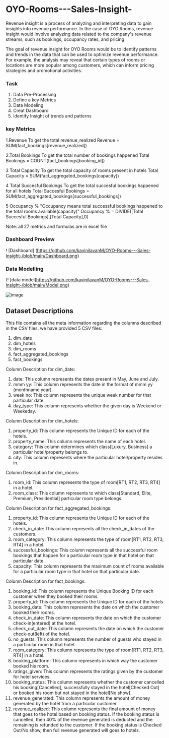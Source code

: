 # OYO-Rooms---Sales-Insight-

Revenue insight is a process of analyzing and interpreting data to gain insights into revenue performance. In the case of OYO Rooms, revenue insight would involve analyzing data related to the company's revenue streams, such as bookings, occupancy rates, and pricing.

The goal of revenue insight for OYO Rooms would be to identify patterns and trends in the data that can be used to optimize revenue performance. For example, the analysis may reveal that certain types of rooms or locations are more popular among customers, which can inform pricing strategies and promotional activities.

### Task 

1. Data Pre-Processing
2. Define a key Metrics 
3. Data Modeling 
4. Creat Dashboard 
5. identify  Insight of trends and patterns  

### key Metrics 

1.Revenue	To get the total revenue_realized	Revenue = SUM(fact_bookings[revenue_realized])

2.Total Bookings	To get the total number of bookings happened	Total Bookings = COUNT(fact_bookings[booking_id])

3	Total Capacity	To get the total capacity of rooms present in hotels	Total Capacity = SUM(fact_aggregated_bookings[capacity])

4	Total Succesful Bookings	To get the total succesful bookings happened for all hotels	Total Succesful Bookings = SUM(fact_aggregated_bookings[successful_bookings])	

5	Occupancy %	"Occupancy means total successful bookings happened to the 
total rooms available(capacity)"	Occupancy % = DIVIDE([Total Succesful Bookings],[Total Capacity],0)	


Note: all 27 metrics and formulas are in excel file 

### Dashboard Preview 

! [Dashboard] (https://github.com/kavinilavanM/OYO-Rooms---Sales-Insight-/blob/main/Dashboard.png)

### Data Modelling
(! [data model]https://github.com/kavinilavanM/OYO-Rooms---Sales-Insight-/blob/main/Model.png)

![image](https://user-images.githubusercontent.com/61440690/226934976-acc92e78-8aed-412e-a96e-b1cc865f42f8.png)



## Dataset Descriptions 

This file contains all the meta information regarding the columns described in the CSV files. we have provided 5 CSV files:
1. dim_date
2. dim_hotels
3. dim_rooms
4. fact_aggregated_bookings
5. fact_bookings


Column Description for dim_date:
1. date: This column represents the dates present in May, June and July.
2. mmm yy: This column represents the date in the format of mmm yy (monthname year).
3. week no: This column represents the unique week number for that particular date.
4. day_type: This column represents whether the given day is Weekend or Weekeday.



Column Description for dim_hotels:
1. property_id: This column represents the Unique ID for each of the hotels.
2. property_name: This column represents the name of each hotel.
3. category: This column determines which class[Luxury, Business] a particular hotel/property belongs to. 
4. city: This column represents where the particular hotel/property resides in.



Column Description for dim_rooms:
1. room_id: This column represents the type of room[RT1, RT2, RT3, RT4] in a hotel.
2. room_class: This column represents to which class[Standard, Elite, Premium, Presidential] particular room type belongs.


Column Description for fact_aggregated_bookings:
1. property_id: This column represents the Unique ID for each of the hotels.
2. check_in_date: This column represents all the check_in_dates of the customers.
3. room_category: This column represents the type of room[RT1, RT2, RT3, RT4] in a hotel.
4. successful_bookings: This column represents all the successful room bookings that happen for a particular room type in that hotel on that particular date.
5. capacity: This column represents the maximum count of rooms available for a particular room type in that hotel on that particular date.



Column Description for fact_bookings:
1. booking_id: This column represents the Unique Booking ID for each customer when they booked their rooms.
2. property_id: This column represents the Unique ID for each of the hotels
3. booking_date: This column represents the date on which the customer booked their rooms.
4. check_in_date: This column represents the date on which the customer check-in(entered) at the hotel.
5. check_out_date: This column represents the date on which the customer check-out(left) of the hotel.
6. no_guests: This column represents the number of guests who stayed in a particular room in that hotel.
7. room_category: This column represents the type of room[RT1, RT2, RT3, RT4] in a hotel.
8. booking_platform: This column represents in which way the customer booked his room.
9. ratings_given: This column represents the ratings given by the customer for hotel services.
10. booking_status: This column represents whether the customer cancelled his booking[Cancelled], successfully stayed in the hotel[Checked Out] or booked his room but not stayed in the hotel[No show].
11. revenue_generated: This column represents the amount of money generated by the hotel from a particular customer.
12. revenue_realized: This column represents the final amount of money that goes to the hotel based on booking status. If the booking status is cancelled, then 40% of the revenue generated is deducted and the remaining is refunded to the customer. If the booking status is Checked Out/No show, then full revenue generated will goes to hotels.



